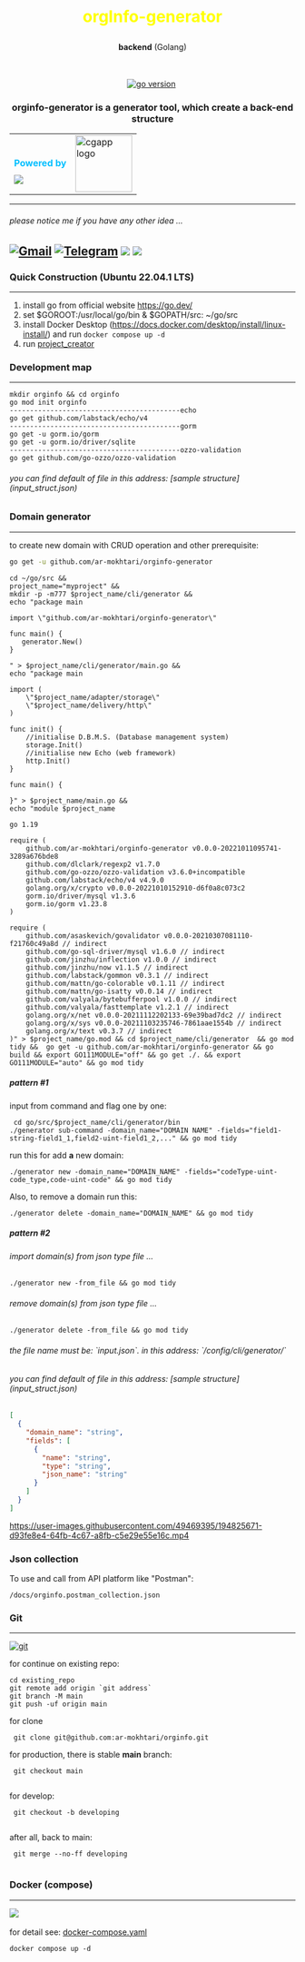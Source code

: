<!--suppress ALL -->
<h1 align="center" style="alignment: center;color: yellow">

orgInfo-generator
</h1>
<p align="center"><b>backend</b> (Golang)<br/><br/><br/></p>

<p align="center">
<a href="" target="_blank"><img src="https://img.shields.io/badge/Go-1.19+-00ADD8?style=for-the-badge&logo=go" alt="go version" /></a>&nbsp;
</p>

<h3 align="center">orginfo-generator is a generator tool, which create a back-end structure</h3>






<table cellpadding="0" cellspacing="0">
<tr>
    <td style="margin-top: -2rem" valign="button"><h4 style="color: deepskyblue;margin-bottom: -1.5rem">Powered by</h4></td>
    <td rowspan="2"><img alt="cgapp logo" src="https://raw.githubusercontent.com/create-go-app/cli/master/.github/images/cgapp_logo%402x.png" width="100px"/><br/></td>
  </tr>
  <tr>
    <td><img src="https://camo.githubusercontent.com/4724436344c2473558068577d7e9e6b597c2baabe75a499cd67e04a448e00d84/68747470733a2f2f7777772e766563746f726c6f676f2e7a6f6e652f6c6f676f732f676f6c616e672f676f6c616e672d617232312e737667" ></td>
  </tr>
</table> 



---

<h6> please notice me if you have any other idea ...
</h6>

<a href="mailto:neatland@gmail.com"><img alt="Gmail" title="Alireza Mokhtari G Gmail" src="https://camo.githubusercontent.com/571384769c09e0c66b45e39b5be70f68f552db3e2b2311bc2064f0d4a9f5983b/68747470733a2f2f696d672e736869656c64732e696f2f62616467652f476d61696c2d4431343833363f7374796c653d666f722d7468652d6261646765266c6f676f3d676d61696c266c6f676f436f6c6f723d7768697465" data-canonical-src="https://img.shields.io/badge/Gmail-D14836?style=for-the-badge&amp;logo=gmail&amp;logoColor=white" style="max-width: 100%;"></a>
<a href="https://t.me/ar_mokhtari" rel="nofollow"><img alt="Telegram" title="Alireza Mokhtari G Telegram" src="https://camo.githubusercontent.com/cf4ed981404024c1adfc79d5575c4edf1836c4fe36b24b03383ece888cef7e29/68747470733a2f2f696d672e736869656c64732e696f2f62616467652f54656c656772616d2d3243413545303f7374796c653d666f722d7468652d6261646765266c6f676f3d74656c656772616d266c6f676f436f6c6f723d7768697465" data-canonical-src="https://img.shields.io/badge/Telegram-2CA5E0?style=for-the-badge&amp;logo=telegram&amp;logoColor=white" style="max-width: 100%;"></a>
<a href="https://www.linkedin.com/in/alireza-mokhtari-garakani-b4288024/"><img src="https://img.shields.io/badge/LinkedIn-0077B5?style=for-the-badge&amp;logo=linkedin&amp;logoColor=white" style="max-width: 100%;"></a>
<a href="https://discord.gg/F2YVf8Bu4R"><img src="![Discord](https://img.shields.io/badge/%3CServer%3E-%237289DA.svg?style=for-the-badge&logo=discord&logoColor=white" style="max-width: 100%;"></a>
---

<h3> Quick Construction (Ubuntu 22.04.1 LTS) </h3>
<hr>

1. install go from official website https://go.dev/
2. set $GOROOT:/usr/local/go/bin & $GOPATH/src: ~/go/src
3. install Docker Desktop (https://docs.docker.com/desktop/install/linux-install/) and run `docker compose up -d`
4. run [project_creator](project_creator.sh)


<h3> Development map </h3>
<hr>

````
mkdir orginfo && cd orginfo
go mod init orginfo
------------------------------------------echo
go get github.com/labstack/echo/v4
------------------------------------------gorm
go get -u gorm.io/gorm
go get -u gorm.io/driver/sqlite
------------------------------------------ozzo-validation
go get github.com/go-ozzo/ozzo-validation

````
<h6>you can find default of file in this address: [sample structure](input_struct.json)</h6>

<h3>Domain generator</h3>
<hr>
to create new domain with CRUD operation and other prerequisite:

```bash
go get -u github.com/ar-mokhtari/orginfo-generator
```

````
cd ~/go/src &&
project_name="myproject" &&
mkdir -p -m777 $project_name/cli/generator &&
echo "package main

import \"github.com/ar-mokhtari/orginfo-generator\"

func main() {
   generator.New()
}

" > $project_name/cli/generator/main.go &&
echo "package main

import (
	\"$project_name/adapter/storage\"
	\"$project_name/delivery/http\"
)

func init() {
	//initialise D.B.M.S. (Database management system)
	storage.Init()
	//initialise new Echo (web framework)
	http.Init()
}

func main() {

}" > $project_name/main.go &&
echo "module $project_name

go 1.19

require (
	github.com/ar-mokhtari/orginfo-generator v0.0.0-20221011095741-3289a676bde8
	github.com/dlclark/regexp2 v1.7.0
	github.com/go-ozzo/ozzo-validation v3.6.0+incompatible
	github.com/labstack/echo/v4 v4.9.0
	golang.org/x/crypto v0.0.0-20221010152910-d6f0a8c073c2
	gorm.io/driver/mysql v1.3.6
	gorm.io/gorm v1.23.8
)

require (
	github.com/asaskevich/govalidator v0.0.0-20210307081110-f21760c49a8d // indirect
	github.com/go-sql-driver/mysql v1.6.0 // indirect
	github.com/jinzhu/inflection v1.0.0 // indirect
	github.com/jinzhu/now v1.1.5 // indirect
	github.com/labstack/gommon v0.3.1 // indirect
	github.com/mattn/go-colorable v0.1.11 // indirect
	github.com/mattn/go-isatty v0.0.14 // indirect
	github.com/valyala/bytebufferpool v1.0.0 // indirect
	github.com/valyala/fasttemplate v1.2.1 // indirect
	golang.org/x/net v0.0.0-20211112202133-69e39bad7dc2 // indirect
	golang.org/x/sys v0.0.0-20211103235746-7861aae1554b // indirect
	golang.org/x/text v0.3.7 // indirect
)" > $project_name/go.mod && cd $project_name/cli/generator  && go mod tidy &&  go get -u github.com/ar-mokhtari/orginfo-generator && go build && export GO111MODULE="off" && go get ./. && export GO111MODULE="auto" && go mod tidy

````

<h5>pattern #1</h5>
input from command and flag one by one:

````
 cd go/src/$project_name/cli/generator/bin
./generator sub-command -domain_name="DOMAIN NAME" -fields="field1-string-field1_1,field2-uint-field1_2,..." && go mod tidy
````

run this for add **a** new domain:

````
./generator new -domain_name="DOMAIN_NAME" -fields="codeType-uint-code_type,code-uint-code" && go mod tidy
````

Also, to remove a domain run this:

````
./generator delete -domain_name="DOMAIN_NAME" && go mod tidy
````

<h5>pattern #2</h5>
<h6>import domain(s) from json type file ... </h6>

````
./generator new -from_file && go mod tidy
````

<h6>remove domain(s) from json type file ... </h6>

````
./generator delete -from_file && go mod tidy
````

<h6>the file name must be: `input.json`. in this address: `/config/cli/generator/` </h6>
<h6>you can find default of file in this address: [sample structure](input_struct.json)</h6>

```json
[
  {
    "domain_name": "string",
    "fields": [
      {
        "name": "string",
        "type": "string",
        "json_name": "string"
      }
    ]
  }
]

```

https://user-images.githubusercontent.com/49469395/194825671-d93fe8e4-64fb-4c67-a8fb-c5e29e55e16c.mp4


<h3>Json collection</h3>
To use and call from API platform like "Postman":

````
/docs/orginfo.postman_collection.json
````

<h3>Git</h3>
<hr>
<p align="left">
<a href="" 
target="_blank"><img src="https://img.shields.io/badge/git-%23F05033.svg?style=for-the-badge&logo=git&logoColor=white" alt="git" /></a>&nbsp;
</p>

for continue on existing repo:
````
cd existing_repo
git remote add origin `git address`
git branch -M main
git push -uf origin main

````

for clone

````
 git clone git@github.com:ar-mokhtari/orginfo.git
````

for production, there is stable **main** branch:

```` 
 git checkout main
 
````

for develop:

```` 
 git checkout -b developing
 
````

after all, back to main:

```` 
 git merge --no-ff developing
 
````

<h3>Docker (compose)</h3>
<hr>

<a href="" target="_blank"><img src="https://img.shields.io/badge/docker-%230db7ed.svg?style=for-the-badge&logo=docker&logoColor=white" /></a>
&nbsp;

for detail see:
[docker-compose.yaml](docker-compose.yaml)

````
docker compose up -d
````
